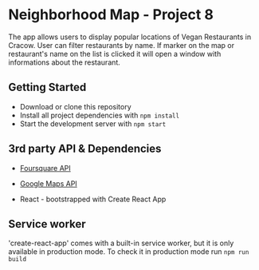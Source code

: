 # Neighborhood Map - Project 8

The app allows users to display popular locations of Vegan Restaurants in Cracow. User can filter restaurants by name. If marker on the map or restaurant's name on the list is clicked it will open a window with informations about the restaurant.

## Getting Started

- Download or clone this repository
- Install all project dependencies with `npm install`
- Start the development server with `npm start`

## 3rd party API & Dependencies

- [Foursquare API](https://developer.foursquare.com/)
- [Google Maps API](https://developers.google.com/maps/documentation/javascript/tutorial)

- React - bootstrapped with Create React App

## Service worker

'create-react-app' comes with a built-in service worker, but it is only available in production mode. To check it in production mode run `npm run build`
